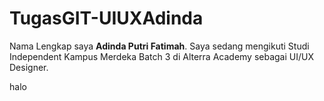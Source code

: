 # TugasGIT-UIUXAdinda
Nama Lengkap saya <b>Adinda Putri Fatimah</b>. Saya sedang mengikuti Studi Independent Kampus Merdeka Batch 3 di Alterra Academy sebagai UI/UX Designer.






halo
